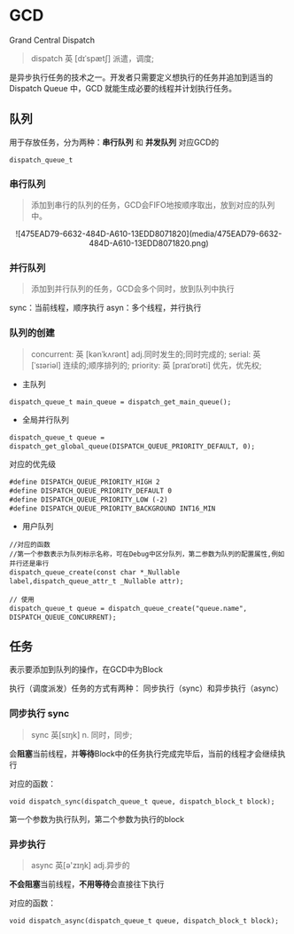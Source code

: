 # GCD
Grand Central Dispatch

> dispatch 英 [dɪˈspætʃ] 派遣，调度;

是异步执行任务的技术之一。开发者只需要定义想执行的任务并追加到适当的Dispatch Queue 中，GCD
就能生成必要的线程并计划执行任务。


## 队列
用于存放任务，分为两种：**串行队列** 和 **并发队列**
对应GCD的 

```objc
dispatch_queue_t
```

### 串行队列
> 添加到串行的队列的任务，GCD会FIFO地按顺序取出，放到对应的队列中。


<div align="center">
![475EAD79-6632-484D-A610-13EDD8071820](media/475EAD79-6632-484D-A610-13EDD8071820.png)

</div>




### 并行队列
> 添加到并行队列的任务，GCD会多个同时，放到队列中执行

sync：当前线程，顺序执行
asyn：多个线程，并行执行

### 队列的创建
> concurrent: 英 [kənˈkʌrənt] adj.同时发生的;同时完成的;
> serial: 英 [ˈsɪəriəl] 连续的;顺序排列的;
> priority: 英 [praɪˈɒrəti] 优先，优先权;

- 主队列


```objc
dispatch_queue_t main_queue = dispatch_get_main_queue();
```

- 全局并行队列


```objc
dispatch_queue_t queue = dispatch_get_global_queue(DISPATCH_QUEUE_PRIORITY_DEFAULT, 0);
```
对应的优先级

```objc
#define DISPATCH_QUEUE_PRIORITY_HIGH 2
#define DISPATCH_QUEUE_PRIORITY_DEFAULT 0
#define DISPATCH_QUEUE_PRIORITY_LOW (-2)
#define DISPATCH_QUEUE_PRIORITY_BACKGROUND INT16_MIN
```
- 用户队列

```objc
//对应的函数
//第一个参数表示为队列标示名称，可在Debug中区分队列，第二参数为队列的配置属性,例如并行还是串行
dispatch_queue_create(const char *_Nullable label,dispatch_queue_attr_t _Nullable attr);
		
// 使用
dispatch_queue_t queue = dispatch_queue_create("queue.name", DISPATCH_QUEUE_CONCURRENT);		
```

## 任务
表示要添加到队列的操作，在GCD中为Block

执行（调度派发）任务的方式有两种： 同步执行（sync）和异步执行（async）

### 同步执行 sync
> sync 英[sɪŋk] n.	同时，同步;

会**阻塞**当前线程，并**等待**Block中的任务执行完成完毕后，当前的线程才会继续执行

对应的函数：

```objc
void dispatch_sync(dispatch_queue_t queue, dispatch_block_t block);
```
第一个参数为执行队列，第二个参数为执行的block

### 异步执行
> async	英[ə'zɪŋk] adj.异步的

**不会阻塞**当前线程，**不用等待**会直接往下执行

对应的函数：

```objc
void dispatch_async(dispatch_queue_t queue, dispatch_block_t block);
```






